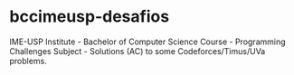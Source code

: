 # bccimeusp-desafios
IME-USP Institute - Bachelor of Computer Science Course - Programming Challenges Subject - Solutions (AC) to some Codeforces/Timus/UVa problems.
